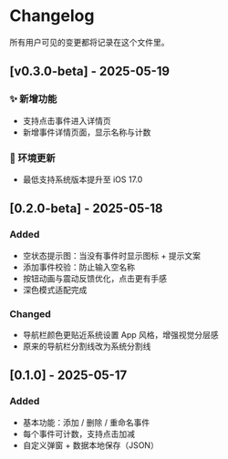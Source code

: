 # Changelog

所有用户可见的变更都将记录在这个文件里。

## [v0.3.0-beta] - 2025-05-19

### ✨ 新增功能

- 支持点击事件进入详情页
- 新增事件详情页面，显示名称与计数

### 📱 环境更新

- 最低支持系统版本提升至 iOS 17.0

## [0.2.0-beta] - 2025-05-18
### Added
- 空状态提示图：当没有事件时显示图标 + 提示文案
- 添加事件校验：防止输入空名称
- 按钮动画与震动反馈优化，点击更有手感
- 深色模式适配完成

### Changed
- 导航栏颜色更贴近系统设置 App 风格，增强视觉分层感
- 原来的导航栏分割线改为系统分割线

## [0.1.0] - 2025-05-17
### Added
- 基本功能：添加 / 删除 / 重命名事件
- 每个事件可计数，支持点击加减
- 自定义弹窗 + 数据本地保存（JSON）